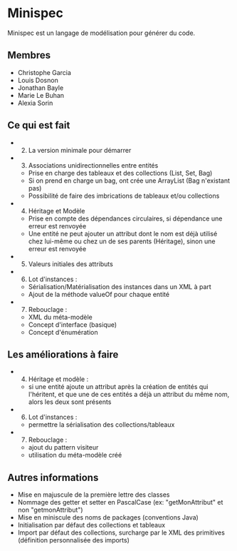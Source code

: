 # Minispec

Minispec est un langage de modélisation pour générer du code.

## Membres

- Christophe Garcia
- Louis Dosnon
- Jonathan Bayle
- Marie Le Buhan
- Alexia Sorin

## Ce qui est fait

- 2. La version minimale pour démarrer
- 3. Associations unidirectionnelles entre entités
  - Prise en charge des tableaux et des collections (List, Set, Bag)
  - Si on prend en charge un bag, ont crée une ArrayList (Bag n'existant pas)
  - Possibilité de faire des imbrications de tableaux et/ou collections
- 4. Héritage et Modèle
  - Prise en compte des dépendances circulaires, si dépendance une erreur est renvoyée
  - Une entité ne peut ajouter un attribut dont le nom est déjà utilisé chez lui-même ou chez un de ses parents (Héritage), sinon une erreur est renvoyée
- 5. Valeurs initiales des attributs
- 6. Lot d'instances :
  - Sérialisation/Matérialisation des instances dans un XML à part
  - Ajout de la méthode valueOf pour chaque entité
- 7. Rebouclage :
  - XML du méta-modèle
  - Concept d'interface (basique)
  - Concept d'énumération

## Les améliorations à faire

- 4. Héritage et modèle :
  - si une entité ajoute un attribut après la création de entités qui l'héritent, et que une de ces entités a déjà un attribut du même nom, alors les deux sont présents
- 6. Lot d'instances :
  - permettre la sérialisation des collections/tableaux
- 7. Rebouclage :
  - ajout du pattern visiteur
  - utilisation du méta-modèle créé

## Autres informations

- Mise en majuscule de la première lettre des classes
- Nommage des getter et setter en PascalCase (ex: "getMonAttribut" et non "getmonAttribut")
- Mise en miniscule des noms de packages (conventions Java)
- Initialisation par défaut des collections et tableaux
- Import par défaut des collections, surcharge par le XML des primitives (définition personnalisée des imports)
